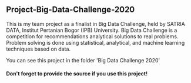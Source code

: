 ## Project-Big-Data-Challenge-2020

This is my team project as a finalist in Big Data Challenge, held by SATRIA DATA, Institut Pertanian Bogor (IPB) University. Big Data Challenge is a competition for recommendations analytical solutions to real problems. Problem solving is done using statistical, analytical, and machine learning techniques based on data.

You can see this project in the folder 'Big Data Challenge 2020'

#### Don't forget to provide the source if you use this project!
